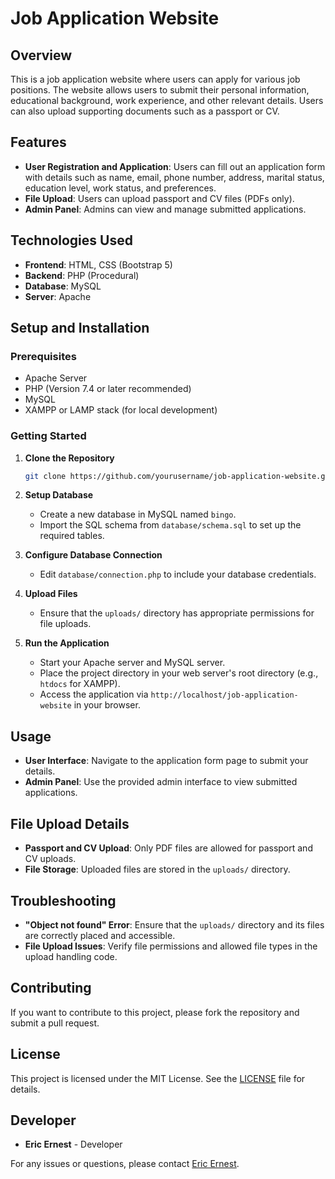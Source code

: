 # Job Application Website

## Overview

This is a job application website where users can apply for various job positions. The website allows users to submit their personal information, educational background, work experience, and other relevant details. Users can also upload supporting documents such as a passport or CV.

## Features

- **User Registration and Application**: Users can fill out an application form with details such as name, email, phone number, address, marital status, education level, work status, and preferences.
- **File Upload**: Users can upload passport and CV files (PDFs only).
- **Admin Panel**: Admins can view and manage submitted applications.

## Technologies Used

- **Frontend**: HTML, CSS (Bootstrap 5)
- **Backend**: PHP (Procedural)
- **Database**: MySQL
- **Server**: Apache

## Setup and Installation

### Prerequisites

- Apache Server
- PHP (Version 7.4 or later recommended)
- MySQL
- XAMPP or LAMP stack (for local development)

### Getting Started

1. **Clone the Repository**

    ```bash
    git clone https://github.com/yourusername/job-application-website.git
    ```

2. **Setup Database**

    - Create a new database in MySQL named `bingo`.
    - Import the SQL schema from `database/schema.sql` to set up the required tables.

3. **Configure Database Connection**

    - Edit `database/connection.php` to include your database credentials.

4. **Upload Files**

    - Ensure that the `uploads/` directory has appropriate permissions for file uploads.

5. **Run the Application**

    - Start your Apache server and MySQL server.
    - Place the project directory in your web server's root directory (e.g., `htdocs` for XAMPP).
    - Access the application via `http://localhost/job-application-website` in your browser.

## Usage

- **User Interface**: Navigate to the application form page to submit your details.
- **Admin Panel**: Use the provided admin interface to view submitted applications.

## File Upload Details

- **Passport and CV Upload**: Only PDF files are allowed for passport and CV uploads.
- **File Storage**: Uploaded files are stored in the `uploads/` directory.

## Troubleshooting

- **"Object not found" Error**: Ensure that the `uploads/` directory and its files are correctly placed and accessible.
- **File Upload Issues**: Verify file permissions and allowed file types in the upload handling code.

## Contributing

If you want to contribute to this project, please fork the repository and submit a pull request. 

## License

This project is licensed under the MIT License. See the [LICENSE](LICENSE) file for details.

## Developer

- **Eric Ernest** - Developer

For any issues or questions, please contact [Eric Ernest](mailto:eric@example.com).
